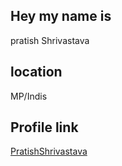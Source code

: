 ## Hey my name is 

pratish Shrivastava

## location

MP/Indis

## Profile link

[PratishShrivastava](http://pratishshrivastava.me)
